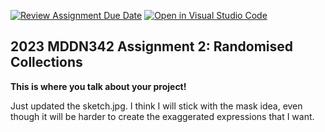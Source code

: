 [![Review Assignment Due Date](https://classroom.github.com/assets/deadline-readme-button-8d59dc4de5201274e310e4c54b9627a8934c3b88527886e3b421487c677d23eb.svg)](https://classroom.github.com/a/TMOxyln0)
[![Open in Visual Studio Code](https://classroom.github.com/assets/open-in-vscode-c66648af7eb3fe8bc4f294546bfd86ef473780cde1dea487d3c4ff354943c9ae.svg)](https://classroom.github.com/online_ide?assignment_repo_id=10649385&assignment_repo_type=AssignmentRepo)
## 2023 MDDN342 Assignment 2: Randomised Collections
**This is where you talk about your project!**

Just updated the sketch.jpg. I think I will stick with the mask idea, even though it will be harder to create the exaggerated expressions that I want.

